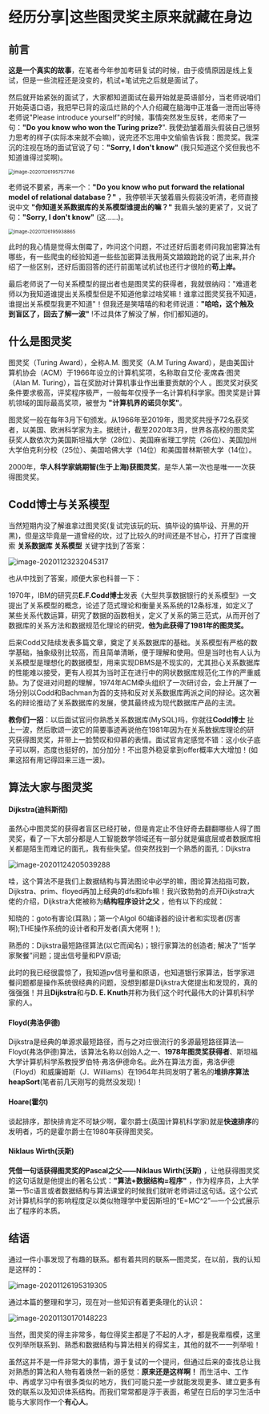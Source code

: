# 经历分享|这些图灵奖主原来就藏在身边





## 前言

**这是一个真实的故事**，在笔者今年参加考研复试的时候，由于疫情原因是线上复试，但是一些流程还是没变的，机试+笔试完之后就是面试了。

然后就开始紧张的面试了，大家都知道面试在最开始就是英语部分，当老师说咱们开始英语口语，我把早已背的滚瓜烂熟的个人介绍藏在脑海中正准备一泄而出等待老师说"Please introduce yourself"的时候，事情突然发生反转，老师来了一句：**"Do you know who won the Turing prize?**". 我使劲皱着眉头假装自己很努力思考的样子(实际本来就不会嘛)，说完还不忘用中文偷偷告诉我：图灵奖。我深沉的注视在场的面试官说了句：**"Sorry, I don't know"** (我只知道这个奖但我也不知道谁得过奖啊)。

 <img src="https://bigsai.oss-cn-shanghai.aliyuncs.com/img/image-20201126195757746.png" alt="image-20201126195757746" style="zoom:67%;" />

老师说不要紧，再来一个：**"Do you know who put forward the relational model of relational database？"**  ，我停顿半天皱着眉头假装没听清，老师直接说中文 **"你知道关系数据库的关系模型谁提出的嘛？"** 我眉头皱的更紧了，又说了句：**"Sorry, I don't know"** (这……)。

 <img src="https://bigsai.oss-cn-shanghai.aliyuncs.com/img/image-20201126195938865.png" alt="image-20201126195938865" style="zoom:67%;" />

此时的我心情是觉得太倒霉了，咋问这个问题，不过还好后面老师问我加密算法有哪些，有一些爬虫的经验知道一些些加密算法我用英文踉踉跄跄的说了出来,并介绍了一些区别，还好后面回答的还行前面笔试机试也还行才很险的**苟上岸。**

最后老师说了一句关系模型的提出者也是图灵奖的获得者，我就很纳闷："难道老师以为我知道谁提出关系模型但是不知道他拿过啥奖嘛！谁拿过图灵奖我不知道，谁提出关系模型我更不知道"！但我还是笑嘻嘻的和老师说道：**"哈哈，这个触及到盲区了，回去了解一波"**  !不过具体了解没了解，你们都知道的。

## 什么是图灵奖

图灵奖（Turing Award），全称A.M. 图灵奖（A.M Turing Award），是由美国计算机协会（ACM）于1966年设立的计算机奖项，名称取自艾伦·麦席森·图灵（Alan M. Turing），旨在奖励对计算机事业作出重要贡献的个人 。图灵奖对获奖条件要求极高，评奖程序极严，一般每年仅授予一名计算机科学家。图灵奖是计算机领域的国际最高奖项，被誉为 **"计算机界的诺贝尔奖"**。

图灵奖一般在每年3月下旬颁发。从1966年至2019年，图灵奖共授予72名获奖者，以美国、欧洲科学家为主。据统计，截至2020年3月，世界各高校的图灵奖获奖人数依次为美国斯坦福大学（28位）、美国麻省理工学院（26位）、美国加州大学伯克利分校（25位）、美国哈佛大学（14位）和美国普林斯顿大学（14位）。

2000年，**华人科学家姚期智(生于上海)获图灵奖**，是华人第一次也是唯一一次获得图灵奖。

## Codd博士与关系模型

当然短期内没了解谁拿过图灵奖(复试完该玩的玩、搞毕设的搞毕设、开黑的开黑)，但是这毕竟是一道曾经的坎，过了比较久的时间还是不甘心，打开了百度搜索 **关系数据库 关系模型** 关键字找到了答案：

![image-20201123232045317](https://bigsai.oss-cn-shanghai.aliyuncs.com/img/image-20201123232045317.png)

也从中找到了答案，顺便大家也科普一下：

1970年，IBM的研究员**E.F.Codd博士**发表《大型共享数据银行的关系模型》一文提出了关系模型的概念，论述了范式理论和衡量关系系统的12条标准，如定义了某些关系代数运算，研究了数据的函数相关，定义了关系的第三范式，从而开创了数据库的关系方法和数据规范化理论的研究，**他为此获得了1981年的图灵奖。**

 后来Codd又陆续发表多篇文章，奠定了关系数据库的基础。关系模型有严格的数学基础，抽象级别比较高，而且简单清晰，便于理解和使用。但是当时也有人认为关系模型是理想化的数据模型，用来实现DBMS是不现实的，尤其担心关系数据库的性能难以接受，更有人视其为当时正在进行中的网状数据库规范化工作的严重威胁。为了促进对问题的理解，1974年ACM牵头组织了一次研讨会，会上开展了一场分别以Codd和Bachman为首的支持和反对关系数据库两派之间的辩论。这次著名的辩论推动了关系数据库的发展，使其最终成为现代数据库产品的主流。

**教你们一招**：以后面试官问你熟悉关系数据库(MySQL)吗，你就往**Codd博士** 扯上一波，然后歌颂一波它的简要事迹再说他在1981年因为在关系数据库理论的研究获得图灵奖，并带上一脸赞叹和仰慕的表情。面试官肯定感觉不错：这小伙子底子可以啊，态度也挺好的，加分加分！不出意外稳妥拿到offer概率大大增加！(如果这招有用记得回来三连一波)。



## 算法大家与图灵奖

#### Dijkstra(迪科斯彻)

虽然心中图灵奖的获得者盲区已经打破，但是肯定止不住好奇去翻翻哪些人得了图灵奖，看了一下大部分都是人工智能数学领域还有一部分就是偏底层或者数据库相关都是陌生而难记的面孔，我有些失望。但突然找到一个熟悉的面孔：Dijkstra

![image-20201124205039288](https://bigsai.oss-cn-shanghai.aliyuncs.com/img/image-20201124205039288.png)

哇，这个算法不是我们上数据结构与算法图论中必学的嘛，图论算法掐指可数，Dijkstra、prim、floyed再加上经典的dfs和bfs嘛！我兴致勃勃的点开Dijkstra大佬的介绍，Dijkstra大佬被称为**结构程序设计之父** ，他有以下的成就：

知晓的：goto有害论(耳熟)；第一个Algol 60编译器的设计者和实现者(厉害啊);THE操作系统的设计者和开发者(真大佬啊！);

熟悉的：Dijkstra最短路径算法(以它而闻名)；银行家算法的创造者;  解决了“哲学家聚餐”问题；提出信号量和PV原语; 

此时的我已经很震惊了，我知道pv信号量和原语，也知道银行家算法，哲学家进餐问题都是操作系统很经典的问题，没想到都是Dijkstra大佬提出和发现的，真的强强强！并且**Dijkstra**和与**D. E. Knuth**并称为我们这个时代最伟大的计算机科学家的人。

#### Floyd(弗洛伊德)

Dijkstra是经典的单源求最短路径，而与之对应很流行的多源最短路径算法—Floyd(弗洛伊德)算法，该算法名称以创始人之一、**1978年图灵奖获得者**、斯坦福大学计算机科学系教授罗伯特·弗洛伊德命名。此外在算法方面，弗洛伊德（Floyd）和威廉姆斯（J．Williams）在1964年共同发明了著名的**堆排序算法heapSort**(笔者前几天刚写的竟然没发现)！

#### Hoare(霍尔)

谈起排序，那快排肯定不可缺少啊，霍尔爵士(英国计算机科学家)就是**快速排序**的发明者，巧的是霍尔爵士在1980年获得图灵奖。

#### Niklaus Wirth(沃斯) 

**凭借一句话获得图灵奖的Pascal之父——Niklaus Wirth(沃斯)** ，让他获得图灵奖的这句话就是他提出的著名公式：**"算法+数据结构=程序"** ，作为程序员，上大学第一节c语言或者数据结构与算法课堂的时候我们就听老师讲过这句话。这个公式对计算机科学的影响程度足以类似物理学中爱因斯坦的“E=MC^2”—一个公式展示出了程序的本质。



## 结语

通过一件小事发现了有趣的联系。都有着共同的联系—图灵奖，在以前，我的认知是这样的：

![image-20201126195319305](https://bigsai.oss-cn-shanghai.aliyuncs.com/img/image-20201126195319305.png)



通过本篇的整理和学习，现在对一些知识有着更条理化的认识：

![image-20201130170148223](https://bigsai.oss-cn-shanghai.aliyuncs.com/img/image-20201130170148223.png)



当然，图灵奖的得主非常多，每位得奖主都是了不起的人才，都是我辈楷模，这里仅列举所联系到、熟悉和数据结构与算法相关的得奖主，其他的就不一一列举啦！

虽然这并不是一件非常大的事情，源于复试的一个提问，但通过后来的查找总让我对熟悉的算法和人物有着焕然一新的感觉：**原来还是这样啊！** 而生活中、工作中、再或学习中有很多类似的地方，我们可能只差一步就能发现更多、建立更多有效的联系以及知识体系结构。而我们常常都是浮于表面，希望在日后的学习生活中能与大家同作一个**有心人**。